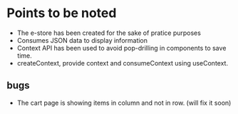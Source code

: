 # Points to be noted
- The e-store has been created for the sake of pratice purposes
- Consumes JSON data to display information
- Context API has been used to avoid pop-drilling in components to save time.
- createContext, provide context and consumeContext using useContext.


## bugs
- The cart page is showing items in column and not in row.
  (will fix it soon)
